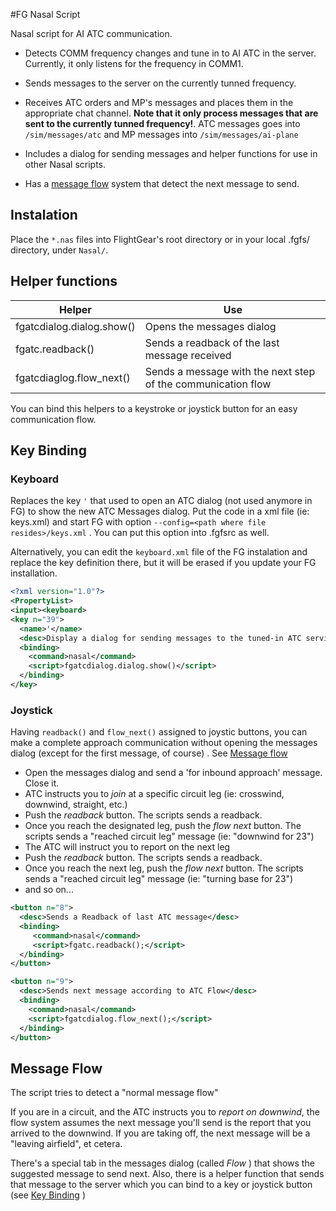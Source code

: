 #FG Nasal Script

Nasal script for AI ATC communication.

* Detects COMM frequency changes and tune in to AI ATC in the server. Currently, it only listens for the frequency in COMM1.

* Sends messages to the server on the currently tunned frequency.
 
* Receives ATC orders and MP's messages and places them in the appropriate chat channel. **Note that it only process messages that are sent to the currently tunned frequency!**. ATC messages goes into `/sim/messages/atc` and MP messages into `/sim/messages/ai-plane`

* Includes a dialog for sending messages and helper functions for use in other Nasal scripts.

* Has a [message flow](#message-flow) system that detect the next message to send. 


## Instalation

Place the `*.nas` files into FlightGear's root directory or in your local .fgfs/ directory, under `Nasal/`.


## Helper functions

| Helper | Use |
| ------- | ------ |
| fgatcdialog.dialog.show() | Opens the messages dialog | 
| fgatc.readback()| Sends a readback of the last message received |
| fgatcdiaglog.flow_next()|Sends a message with the next step of the communication flow |

You can bind this helpers to a keystroke or joystick button for an easy communication flow.


## Key Binding

### Keyboard

Replaces the key `'` that used to open an ATC dialog (not used anymore in FG) to show the new ATC Messages dialog. Put the code in a xml file (ie: keys.xml) and start FG with option `--config=<path where file resides>/keys.xml` .
You can put this option into .fgfsrc as well.

Alternatively, you can edit the `keyboard.xml` file of the FG instalation and replace the key definition there, but it will be erased if you update your FG installation.
 
```xml
<?xml version="1.0"?>
<PropertyList>
<input><keyboard>
<key n="39">
  <name>'</name>
  <desc>Display a dialog for sending messages to the tuned-in ATC service (if any)</desc>
  <binding>
    <command>nasal</command>
    <script>fgatcdialog.dialog.show()</script>
  </binding>
</key>
```


### Joystick

Having `readback()` and `flow_next()` assigned to joystic buttons, you can make a complete approach communication without opening the messages dialog (except for the first message, of course) . See [Message flow](#message-flow)

* Open the messages dialog and send a 'for inbound approach' message. Close it.
* ATC instructs you to _join_ at a specific circuit leg (ie: crosswind, downwind, straight, etc.)
* Push the _readback_ button. The scripts sends a readback.
* Once you reach the designated leg, push the _flow next_ button. The scripts sends a "reached circuit leg" message (ie: "downwind for 23")
* The ATC will instruct you to report on the next leg
* Push the _readback_ button. The scripts sends a readback.
* Once you reach the next leg, push the _flow next_ button. The scripts sends a "reached circuit leg" message (ie: "turning base for 23")
* and so on...

```xml
<button n="8">
  <desc>Sends a Readback of last ATC message</desc>
  <binding>
     <command>nasal</command>
     <script>fgatc.readback();</script>
  </binding>
</button>

<button n="9">
  <desc>Sends next message according to ATC Flow</desc>
  <binding>
    <command>nasal</command>
    <script>fgatcdialog.flow_next();</script>
  </binding>
</button>
```

## Message Flow


The script tries to detect a "normal message flow" 

If you are in a circuit, and the ATC instructs you to _report on downwind_, the flow system assumes the next message you'll send is the report that you arrived to the downwind. If you are taking off, the next message will be a "leaving airfield", et cetera.

There's a special tab in the messages dialog (called _Flow_ ) that shows the suggested message to send next. Also, there is a helper function that sends that message to the server which you can bind to a key or joystick button (see [Key Binding](#key-binding) )